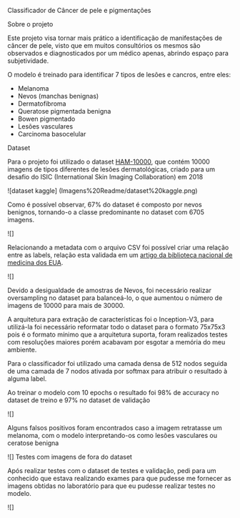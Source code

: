 ﻿Classificador de Câncer de pele e pigmentações

Sobre o projeto

Este projeto visa tornar mais prático a identificação de manifestações de câncer de pele, visto que em muitos consultórios os mesmos são observados e diagnosticados por um médico apenas, abrindo espaço para subjetividade.

O modelo é treinado para identificar 7 tipos de lesões e cancros, entre eles:

- Melanoma
- Nevos (manchas benignas)
- Dermatofibroma
- Queratose pigmentada benigna
- Bowen pigmentado
- Lesões vasculares
- Carcinoma basocelular


Dataset

Para o projeto foi utilizado o dataset [HAM-10000](https://www.kaggle.com/datasets/kmader/skin-cancer-mnist-ham10000), que contém 10000 imagens de tipos diferentes de lesões dermatológicas, criado para um desafio do ISIC (International Skin Imaging Collaboration) em 2018

![dataset kaggle] (Imagens%20Readme/dataset%20kaggle.png)

Como é possível observar, 67% do dataset é composto por nevos benignos, tornando-o a classe predominante no dataset com 6705 imagens.

![]

Relacionando a metadata com o arquivo CSV foi possível criar uma relação entre as labels, relação esta validada em um [artigo da biblioteca nacional de medicina dos EUA](https://www.ncbi.nlm.nih.gov/pmc/articles/PMC7445643/).

![]

Devido a desigualdade de amostras de Nevos, foi necessário realizar oversampling no dataset para balanceá-lo, o que aumentou o número de imagens de 10000 para mais de 30000.

A arquitetura para extração de características foi o Inception-V3, para utilizá-la foi necessário reformatar todo o dataset para o formato 75x75x3 pois é o formato mínimo que a arquitetura suporta, foram realizados testes com resoluções maiores porém acabavam por esgotar a memória do meu ambiente.

Para o classificador foi utilizado uma camada densa de 512 nodos seguida de uma camada de 7 nodos ativada por softmax para atribuir o resultado à alguma label.

Ao treinar o modelo com 10 epochs o resultado foi 98% de accuracy no dataset de treino e 97% no dataset de validação

![]

Alguns falsos positivos foram encontrados caso a imagem retratasse um melanoma, com o modelo interpretando-os como lesões vasculares ou ceratose benigna

![]
Testes com imagens de fora do dataset

Após realizar testes com o dataset de testes e validação, pedi para um conhecido que estava realizando exames para que pudesse me fornecer as imagens obtidas no laboratório para que eu pudesse realizar testes no modelo.




![]
